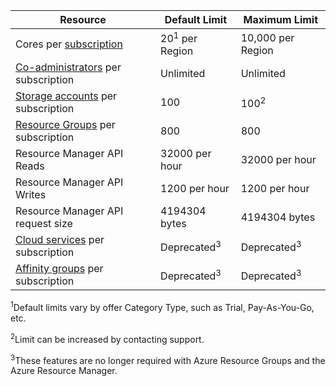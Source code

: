 Resource|Default Limit|Maximum Limit
---|---|---
Cores per [subscription](http://msdn.microsoft.com/zh-cn/library/azure/hh531793.aspx)|20<sup>1</sup> per Region|10,000 per Region
[Co-administrators](http://msdn.microsoft.com/zh-cn/library/azure/gg456328.aspx) per subscription|Unlimited|Unlimited
[Storage accounts](/documentation/articles/storage-create-storage-account) per subscription|100|100<sup>2</sup>
[Resource Groups](/documentation/articles/resource-group-overview) per subscription|800|800
Resource Manager API Reads|32000 per hour|32000 per hour
Resource Manager API Writes|1200 per hour|1200 per hour
Resource Manager API request size|4194304 bytes|4194304 bytes
[Cloud services](/documentation/articles/cloud-services-what-is) per subscription|Deprecated<sup>3</sup>|Deprecated<sup>3</sup>
[Affinity groups](/documentation/articles/virtual-networks-migrate-to-regional-vnet) per subscription|Deprecated<sup>3</sup>|Deprecated<sup>3</sup>

<sup>1</sup>Default limits vary by offer Category Type, such as Trial, Pay-As-You-Go,  etc.

<sup>2</sup>Limit can be increased by contacting support.

<sup>3</sup>These features are no longer required with Azure Resource Groups and the Azure Resource Manager.
